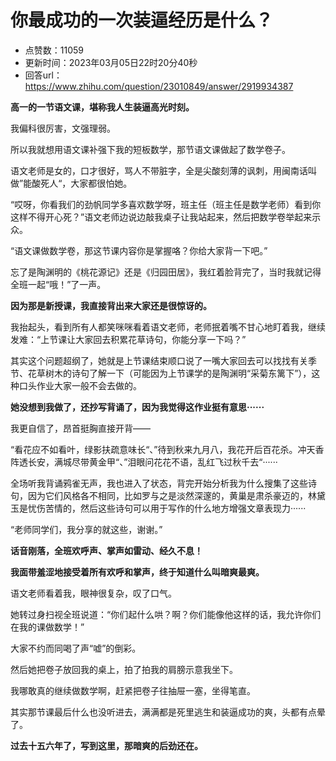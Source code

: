 # 你最成功的一次装逼经历是什么？
- 点赞数：11059
- 更新时间：2023年03月05日22时20分40秒
- 回答url：https://www.zhihu.com/question/23010849/answer/2919934387
<body>
 <p data-pid="9RnDGp2_"><b>高一的一节语文课，堪称我人生装逼高光时刻。</b></p>
 <p data-pid="37oiUvIv">我偏科很厉害，文强理弱。</p>
 <p data-pid="imycFmo5">所以我就想用语文课补强下我的短板数学，那节语文课做起了数学卷子。</p>
 <p data-pid="3F8Kf8nQ">语文老师是女的，口才很好，骂人不带脏字，全是尖酸刻薄的讽刺，用闽南话叫做”能酸死人“，大家都很怕她。</p>
 <p data-pid="BxJrX5uq">“哎呀，你看我们的劲帆同学多喜欢数学呀，班主任（班主任是数学老师）看到你这样不得开心死？”语文老师边说边敲我桌子让我站起来，然后把数学卷举起来示众。</p>
 <p data-pid="3-h_PjfI">“语文课做数学卷，那这节课内容你是掌握咯？你给大家背一下吧。”</p>
 <p data-pid="MF7p0bGR">忘了是陶渊明的《桃花源记》还是《归园田居》，我红着脸背完了，当时我就记得全班一起“哦！”了一声。</p>
 <p data-pid="dEWNjvcw"><b>因为那是新授课，我直接背出来大家还是很惊讶的。</b></p>
 <p data-pid="YusVD7FK">我抬起头，看到所有人都笑咪咪看着语文老师，老师抿着嘴不甘心地盯着我，继续发难：“上节课让大家回去积累花草诗句，你能分享一下吗？”</p>
 <p data-pid="IU-291BA">其实这个问题超纲了，她就是上节课结束顺口说了一嘴大家回去可以找找有关季节、花草树木的诗句了解一下（可能因为上节课学的是陶渊明“采菊东篱下”），这种口头作业大家一般不会去做的。</p>
 <p data-pid="mHQewtFH"><b>她没想到我做了，还抄写背诵了，因为我觉得这作业挺有意思······</b></p>
 <p data-pid="0gUTfBN7">我更自信了，昂首挺胸直接开背——</p>
 <p data-pid="vaGG7xFW">“看花应不如看叶，绿影扶疏意味长“、”待到秋来九月八，我花开后百花杀。冲天香阵透长安，满城尽带黄金甲“、”泪眼问花花不语，乱红飞过秋千去“······</p>
 <p data-pid="QL_WmXvL">全场听我背诵鸦雀无声，我也进入了状态，背完开始分析我为什么搜集了这些诗句，因为它们风格各不相同，比如罗与之是淡然深邃的，黄巢是肃杀豪迈的，林黛玉是忧伤苦情的，然后这些诗句可以用于写作的什么地方增强文章表现力······</p>
 <p data-pid="2E5wAxfv">“老师同学们，我分享的就这些，谢谢。”</p>
 <p data-pid="btLI1d-G"><b>话音刚落，全班欢呼声、掌声如雷动、经久不息！</b></p>
 <p data-pid="Vrmg7TDs"><b>我面带羞涩地接受着所有欢呼和掌声，终于知道什么叫暗爽最爽。</b></p>
 <p data-pid="sinHlPQ2">语文老师看着我，眼神很复杂，叹了口气。</p>
 <p data-pid="D0IT5OkV">她转过身扫视全班说道：“你们起什么哄？啊？你们能像他这样的话，我允许你们在我的课做数学！”</p>
 <p data-pid="R2S88Le8">大家不约而同喝了声“嘘”的倒彩。</p>
 <p data-pid="MpgZeMHD">然后她把卷子放回我的桌上，拍了拍我的肩膀示意我坐下。</p>
 <p data-pid="m3qQZ88G">我哪敢真的继续做数学啊，赶紧把卷子往抽屉一塞，坐得笔直。</p>
 <p data-pid="IdckuskP">其实那节课最后什么也没听进去，满满都是死里逃生和装逼成功的爽，头都有点晕了。</p>
 <p data-pid="uwGEzk3c"><b>过去十五六年了，写到这里，那暗爽的后劲还在。</b></p>
</body>